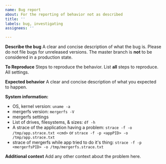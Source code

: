 ```yaml
---
name: Bug report
about: For the reporting of behavior not as described
title: ''
labels: bug, investigating
assignees: ''

---
```


**Describe the bug**
A clear and concise description of what the bug is. Please do not file bugs for unreleased versions. The master branch is **not** to be considered in a production state.

**To Reproduce**
Steps to reproduce the behavior. List **all** steps to reproduce. All settings.

**Expected behavior**
A clear and concise description of what you expected to happen.

**System information:**
 - OS, kernel version: `uname -a`
 - mergerfs version: `mergerfs -V`
 - mergerfs settings
 - List of drives, filesystems, & sizes: `df -h`
 - A strace of the application having a problem: `strace -f -o /tmp/app.strace.txt <cmd>` or `strace -f -p <appPID> -o /tmp/app.strace.txt`
 - strace of mergerfs while app tried to do it's thing: `strace -f -p <mergerfsPID> -o /tmp/mergerfs.strace.txt`

**Additional context**
Add any other context about the problem here.
